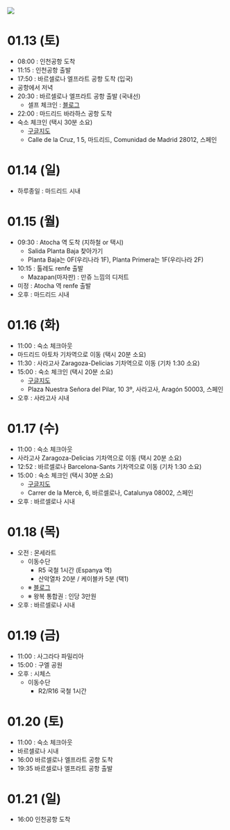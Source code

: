 <img src="https://github.com/breaker8758/spain/assets/26866611/00e73230-e197-471b-9048-c1795e41c44d" />

# 01.13 (토)
- 08:00 : 인천공항 도착
- 11:15 : 인천공항 출발
- 17:50 : 바르셀로나 엘프라트 공항 도착 (입국)
- 공항에서 저녁
- 20:30 : 바르셀로나 엘프라트 공항 출발 (국내선)
  - 셀프 체크인 : [블로그](https://m.blog.naver.com/cdudalsl/221622982472)
- 22:00 : 마드리드 바라하스 공항 도착
- 숙소 체크인 (택시 30분 소요)
  - [구글지도](https://maps.app.goo.gl/sEf9jLQDs63Rh4Rh9)
  - Calle de la Cruz, 1 5, 마드리드, Comunidad de Madrid 28012, 스페인

# 01.14 (일)
- 하루종일 : 마드리드 시내

# 01.15 (월)
- 09:30 : Atocha 역 도착 (지하철 or 택시)
  - Salida Planta Baja 찾아가기
  - Planta Baja는 0F(우리나라 1F), Planta Primera는 1F(우리나라 2F)
- 10:15 : 톨레도 renfe 출발
  - Mazapan(마자판) : 만쥬 느낌의 디저트
- 미정 : Atocha 역 renfe 출발
- 오후 : 마드리드 시내

# 01.16 (화)
- 11:00 : 숙소 체크아웃
- 마드리드 아토차 기차역으로 이동 (택시 20분 소요)
- 11:30 : 사라고사 Zaragoza-Delicias 기차역으로 이동 (기차 1:30 소요)
- 15:00 : 숙소 체크인 (택시 20분 소요)
  - [구글지도](
https://maps.app.goo.gl/UsQjpiLvKYQfm3V28)
  - Plaza Nuestra Señora del Pilar, 10 3º, 사라고사, Aragón 50003, 스페인
- 오후 : 사라고사 시내

# 01.17 (수)
- 11:00 : 숙소 체크아웃
- 사라고사 Zaragoza-Delicias 기차역으로 이동 (택시 20분 소요)
- 12:52 : 바르셀로나 Barcelona-Sants 기차역으로 이동 (기차 1:30 소요)
- 15:00 : 숙소 체크인 (택시 30분 소요)
  - [구글지도](https://maps.app.goo.gl/SyuYave96L8FkM9m9
)
  - Carrer de la Mercè, 6, 바르셀로나, Catalunya 08002, 스페인
- 오후 : 바르셀로나 시내

# 01.18 (목)
- 오전 : 몬세라트
  - 이동수단
    - R5 국철 1시간 (Espanya 역)
    - 산악열차 20분 / 케이블카 5분 (택1)
  - ※ [블로그](http://holaspain.co.kr/bbs/board.php?bo_table=barcelona&wr_id=155)
  - ※ 왕복 통합권 : 인당 3만원
- 오후 : 바르셀로나 시내

# 01.19 (금)
- 11:00 : 사그라다 파밀리아
- 15:00 : 구엘 공원
- 오후 : 시체스
  - 이동수단
    - R2/R16 국철 1시간

# 01.20 (토)
- 11:00 : 숙소 체크아웃
- 바르셀로나 시내
- 16:00 바르셀로나 엘프라트 공항 도착
- 19:35 바르셀로나 엘프라트 공항 출발

# 01.21 (일)
- 16:00 인천공항 도착
